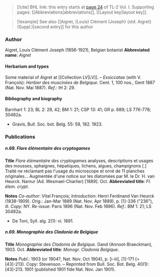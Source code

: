 > [!cite] BHL link: this entry starts at [page 24](https://www.biodiversitylibrary.org/page/33120155) of TL-2 Vol. I.
> Supporting pages: [[Abbreviations|abbreviations]], [[Layout key|layout key]].

> [!example] See also [[Aigret, (Louis) Clément (Joseph) {std. Aigret} (Suppl.)|second entry]] for this author

### Author

Aigret, Louis Clément Joseph (1856-1921), Belgian botanist 
**Abbreviated name**: *Aigret*

#### Herbarium and types

Some material of Aigret at [[Collection LV|LV]]. – *Exsiccatae* (with V. François): *Herbier des muscinées de Belgique*. Cent. 1, 100 nos., Gent 1887 (Nat. Nov. Mai 1887).
*Ref*.: IH 2: 29.

#### Bibliography and biography

Barnhart 1: 23; BL 2: 29, 42; BM 1: 21; CSP 13: 41; GR p. 689; LS 776-778; 30482a.
- Gravis, Bull. Soc. bot. Belg. 55: 59, 182. 1923.

### Publications

##### n.68. Flore élémentaire des cryptogames

**Title**
*Flore élémentaire des cryptogames* analyses, descriptions et usages des mousses, sphaignes, hépatiques, lichens, algues, champignons \[.\] Traité ne réclamant pas l'usage du microscope et orné de 11 planches originales... Augmentée d'une notice sur les diatomées par M. le Dr. H. van Heurck. Namur (Ad. Wesmael-Charlier) \[1889\]. Oct.
**Abbreviated title**: *Fl. élem. crypt.*

**Notes**
*Co-author*: Vital François; *Introduction*: Henri Ferdinand Van Heurck (1838-1909).
*Orig*.: Jan-Mar 1889 (Nat. Nov. Apr 1889), p. \[1\]-336 ("236"), ill. *Copy*: NY.
*Re-issue*: Paris 1896 (Nat. Nov. Feb 1896).
*Ref*.: BM 1: 21; LS 30482a.
- De Toni, Syll. alg. 2(1): vi. 1891.

##### n.69. Monographie des Cladonia de Belgique

**Title**
*Monographie des Cladonia de Belgique*. Gand (Annoot-Braeckman), 1903. Oct.
**Abbreviated title**: *Monogr. Cladonia Belgique*.

**Notes**
*Publ*.: 1903 (or 1904?, Nat. Nov. Oct 1904), p. \[i-iii\], \[1\]-171 (= \[43\]-213). *Copy*: Stevenson. – Reprinted from Bull. Soc. Bot. Belg. 40(1): \[43\]-213. 1901 (published 1901 fide Nat. Nov. Jan 1901).

